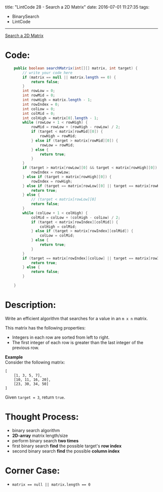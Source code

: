 title: "LintCode 28 - Search a 2D Matrix"
date: 2016-07-01 11:27:35
tags:
- BinarySearch
- LintCode
---

[Search a 2D Matrix](http://www.lintcode.com/en/problem/search-a-2d-matrix/)  

# Code: 
```java
    public boolean searchMatrix(int[][] matrix, int target) {
        // write your code here
        if (matrix == null || matrix.length == 0) {
            return false;
        }
        int rowLow = 0;
        int rowMid = 0;
        int rowHigh = matrix.length - 1;
        int rowIndex = 0;
        int colLow = 0;
        int colMid = 0;
        int colHigh = matrix[0].length - 1;
        while (rowLow + 1 < rowHigh) {
            rowMid = rowLow + (rowHigh - rowLow) / 2;
            if (target < matrix[rowMid][0]) {
                rowHigh = rowMid;
            } else if (target > matrix[rowMid][0]) {
                rowLow = rowMid;
            } else {
                return true;
            }
        }
        if (target > matrix[rowLow][0] && target < matrix[rowHigh][0]) {
            rowIndex = rowLow;
        } else if (target > matrix[rowHigh][0]) {
            rowIndex = rowHigh;
        } else if (target == matrix[rowLow][0] || target == matrix[rowHigh][0]){
            return true;
        } else {
            // (target < matrix[rowLow][0]
            return false;
        }
        while (colLow + 1 < colHigh) {
            colMid = colLow + (colHigh - colLow) / 2;
            if (target < matrix[rowIndex][colMid]) {
                colHigh = colMid;
            } else if (target > matrix[rowIndex][colMid]) {
                colLow = colMid;
            } else {
                return true;
            }
        }
        if (target == matrix[rowIndex][colLow] || target == matrix[rowIndex][colHigh]) {
            return true;
        } else {
            return false;
        }
        
    }
```

<!--more-->

# Description: 
Write an efficient algorithm that searches for a value in an `m x n` matrix.  

This matrix has the following properties:  

- Integers in each row are sorted from left to right.  
- The first integer of each row is greater than the last integer of the previous row.  

**Example**  
Consider the following matrix:
```
[
    [1, 3, 5, 7],
    [10, 11, 16, 20],
    [23, 30, 34, 50]
]
```
Given `target = 3`, return `true`.


# Thought Process:
- binary search algorithm 
- **2D-array** matrix length/size  
- perform binary search **two times**  
- first binary search **find** the possible target's **row index**    
- second binary search **find** the possible **column index**  

# Corner Case:
- `matrix == null || matrix.length == 0`  



